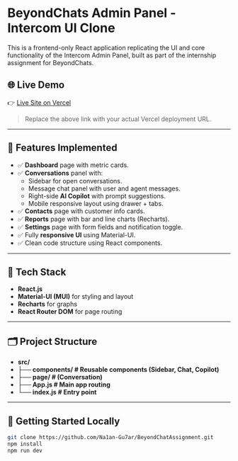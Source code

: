 # BeyondChats Admin Panel - Intercom UI Clone

This is a frontend-only React application replicating the UI and core functionality of the Intercom Admin Panel, built as part of the internship assignment for BeyondChats.

## 🌐 Live Demo

👉 [Live Site on Vercel](https://your-vercel-link.vercel.app)

> Replace the above link with your actual Vercel deployment URL.

---

## 📸 Features Implemented

- ✅ **Dashboard** page with metric cards.
- ✅ **Conversations** panel with:
  - Sidebar for open conversations.
  - Message chat panel with user and agent messages.
  - Right-side **AI Copilot** with prompt suggestions.
  - Mobile responsive layout using drawer + tabs.
- ✅ **Contacts** page with customer info cards.
- ✅ **Reports** page with bar and line charts (Recharts).
- ✅ **Settings** page with form fields and notification toggle.
- ✅ Fully **responsive UI** using Material-UI.
- ✅ Clean code structure using React components.

---

## 🔧 Tech Stack

- **React.js**
- **Material-UI (MUI)** for styling and layout
- **Recharts** for graphs
- **React Router DOM** for page routing

---

## 🗂 Project Structure

- **src/**
- **├── components/ # Reusable components (Sidebar, Chat, Copilot)**
- **├── page/ # (Conversation)**
- **├── App.js # Main app routing**
- **└── index.js # Entry point**

---

## 🚀 Getting Started Locally

```bash
git clone https://github.com/Na1an-Gu7ar/BeyondChatAssignment.git
npm install
npm run dev